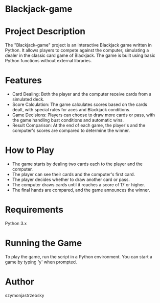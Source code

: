 # Blackjack-game

# Project Description

The "Blackjack-game" project is an interactive Blackjack game written in Python. It allows players to compete against the computer, simulating a dealer in the classic card game of Blackjack.
The game is built using basic Python functions without external libraries.

# Features
* Card Dealing: Both the player and the computer receive cards from a simulated deck.
* Score Calculation: The game calculates scores based on the cards dealt, with special rules for aces and Blackjack conditions.
* Game Decisions: Players can choose to draw more cards or pass, with the game handling bust conditions and automatic wins.
* Result Comparison: At the end of each game, the player's and the computer's scores are compared to determine the winner.

# How to Play
* The game starts by dealing two cards each to the player and the computer.
* The player can see their cards and the computer's first card.
* The player decides whether to draw another card or pass.
* The computer draws cards until it reaches a score of 17 or higher.
* The final hands are compared, and the game announces the winner.

# Requirements
Python 3.x

# Running the Game

To play the game, run the script in a Python environment. You can start a game by typing 'y' when prompted.

# Author

szymonjastrzebsky



